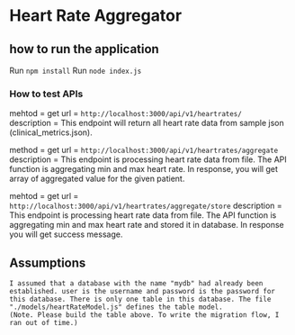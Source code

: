 # Heart Rate Aggregator

## how to run the application

Run `npm install`
Run `node index.js`

### How to test APIs

mehtod = get
url = `http://localhost:3000/api/v1/heartrates/`  
description = This endpoint will return all heart rate data from sample json (clinical_metrics.json).  

method = get 
url = `http://localhost:3000/api/v1/heartrates/aggregate`
description = This endpoint is processing heart rate data from file. The API function is aggregating min and max heart rate. In response, you will get array of aggregated value for the given patient.

mehtod = get 
url = `http://localhost:3000/api/v1/heartrates/aggregate/store`
description = This endpoint is processing heart rate data from file. The API function is aggregating min and max heart rate and stored it in database. In response you will get success message. 



## Assumptions
    I assumed that a database with the name "mydb" had already been established. user is the username and password is the password for this database. There is only one table in this database. The file "./models/heartRateModel.js" defines the table model.
    (Note. Please build the table above. To write the migration flow, I ran out of time.)